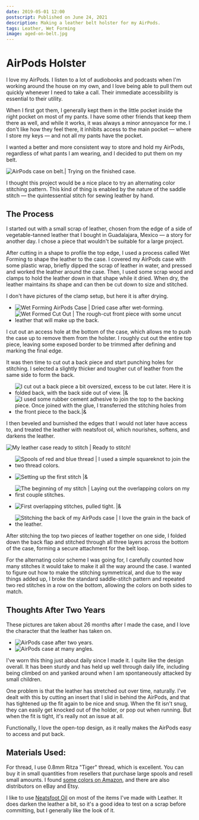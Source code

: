 ```yaml
---
date: 2019-05-01 12:00
postscript: Published on June 24, 2021
description: Making a leather belt holster for my AirPods.
tags: Leather, Wet Forming
image: aged-on-belt.jpg
---
```


# AirPods Holster

I love my AirPods. I listen to a lot of audiobooks and podcasts when I'm working
around the house on my own, and I love being able to pull them out quickly
whenever I need to take a call. Their immediate accessibility is essential to
their utility.

When I first got them, I generally kept them in the little pocket inside the right
pocket on most of my pants. I have some other friends that keep them there as
well, and while it works, it was always a minor annoyance for me. I don't like
how they feel there, it inhibits access to the main pocket — where I store my
keys — and not all my pants have the pocket.

I wanted a better and more consistent way to store and hold my AirPods,
regardless of what pants I am wearing, and I decided to put them on my belt.

![AirPods case on belt.| Trying on the finished case.](new-on-belt.jpg)

I thought this project would be a nice place to try an alternating color
stitching pattern. This kind of thing is enabled by the nature of the saddle
stitch — the quintessential stitch for sewing leather by hand.


## The Process

I started out with a small scrap of leather, chosen from the edge of a side of
vegetable-tanned leather that I bought in Guadalajara, Mexico — a story for
another day. I chose a piece that wouldn't be suitable for a large project.

After cutting in a shape to profile the top edge, I used a process called Wet
Forming to shape the leather to the case. I covered my AirPods case with some
plastic wrap, briefly dipped the scrap of leather in water, and pressed and
worked the leather around the case. Then, I used some scrap wood and clamps to
hold the leather down in that shape while it dried. When dry, the leather
maintains its shape and can then be cut down to size and stitched.

I don't have pictures of the clamp setup, but here it is after drying.

- ![Wet Forming AirPods Case | Dried case after wet-forming.](wet-forming-airpods-case.jpg)
- ![Wet Formed Cut Out | The rough-cut front piece with some uncut leather that will make up the back.](rough-cut-front.jpg)

I cut out an access hole at the bottom of the case, which allows me to push the
case up to remove them from the holster. I roughly cut out the entire top piece,
leaving some exposed border to be trimmed after defining and marking the final
edge.

It was then time to cut out a back piece and start punching holes for stitching.
I selected a slightly thicker and tougher cut of leather from the same side to form
the back.

- ![I cut out a back piece a bit oversized, excess to be cut later. Here it is folded back, with the back side out of view. |&](back-piece.jpg)
- ![I used some rubber cement adhesive to join the top to the backing piece. Once joined with the glue, I transferred the stitching holes from the front piece to the back.|&](glue.jpg)

I then beveled and burnished the edges that I would not later have access to,
and treated the leather with neatsfoot oil, which nourishes, softens, and darkens
the leather.

![My leather case ready to stitch | Ready to stitch!](ready-to-stitch.jpg)

- ![Spools of red and blue thread | I used a simple squareknot to join the two thread colors.](red+blue.jpg)
- ![Setting up the first stitch |&](first-stitch.jpg)

- ![The beginning of my stitch | Laying out the overlapping colors on my first couple stitches.](overlapping-colors.jpg)
- ![First overlapping stitches, pulled tight. |&](overlapping-stitches.jpg)
- ![Stitching the back of my AirPods case | I love the grain in the back of the leather.](stitching-the-back.jpg)

After stitching the top two pieces of leather together on one side, I folded
down the back flap and stitched through all three layers across the bottom of
the case, forming a secure attachment for the belt loop.

For the alternating color scheme I was going for, I carefully counted how many
stitches it would take to make it all the way around the case. I wanted to
figure out how to make the stitching symmetrical, and due to the way things
added up, I broke the standard saddle-stitch pattern and repeated two red
stitches in a row on the bottom, allowing the colors on both sides to match.


## Thoughts After Two Years

These pictures are taken about 26 months after I made the case, and I love the
character that the leather has taken on.

- ![AirPods case after two years.](aged-on-belt.jpg)
- ![AirPods case at many angles.](angle-grid.jpg)

I've worn this thing just about daily since I made it. I quite like the design
overall. It has been sturdy and has held up well through daily life, including
being climbed on and yanked around when I am spontaneously attacked by small
children.

One problem is that the leather has stretched out over time, naturally. I've
dealt with this by cutting an insert that I slid in behind the AirPods, and that
has tightened up the fit again to be nice and snug. When the fit isn't snug,
they can easily get knocked out of the holder, or pop out when running. But when
the fit is tight, it's really not an issue at all.

Functionally, I love the open-top design, as it really makes the AirPods easy to
access and put back.


## Materials Used:

For thread, I use 0.8mm Ritza "Tiger" thread, which is excellent. You can buy it
in small quantities from resellers that purchase large spools and resell small
amounts.  I found [some colors on Amazon](https://amzn.to/3t2vtWW), and there
are also distributors on eBay and Etsy.

I like to use [Neatsfoot Oil](https://amzn.to/3sZp4ff) on most of the items I've
made with Leather. It does darken the leather a bit, so it's a good idea to test
on a scrap before committing, but I generally like the look of it.


